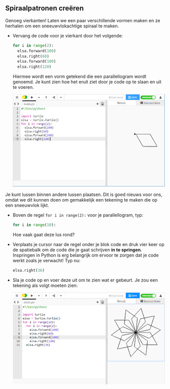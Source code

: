 ## Spiraalpatronen creëren

Genoeg vierkanten! Laten we een paar verschillende vormen maken en ze herhalen om een sneeuwvlokachtige spiraal te maken.

- Vervang de code voor je vierkant door het volgende:
    
    ```python
    for i in range(2):
      elsa.forward(100)
      elsa.right(60)
      elsa.forward(100)
      elsa.right(120)
    ```
    
    Hiermee wordt een vorm getekend die een parallellogram wordt genoemd. Je kunt zien hoe het eruit ziet door je code op te slaan en uit te voeren.
    
    ![](images/parallelogram.png)

Je kunt lussen binnen andere lussen plaatsen. Dit is goed nieuws voor ons, omdat we dit kunnen doen om gemakkelijk een tekening te maken die op een sneeuwvlok lijkt.

- Boven de regel `for i in range(2):` voor je parallellogram, typ:
    
    ```python
    for i in range(10):
    ```
    
    Hoe vaak gaat deze lus rond?

- Verplaats je cursor naar de regel onder je blok code en druk vier keer op de spatiebalk om de code die je gaat schrijven **in te springen**. Inspringen in Python is erg belangrijk om ervoor te zorgen dat je code werkt zoals je verwacht! Typ nu:
    
    ```python
    elsa.right(36)
    ```

- Sla je code op en voer deze uit om te zien wat er gebeurt. Je zou een tekening als volgt moeten zien:
    
    ![](images/snowflake1.png)